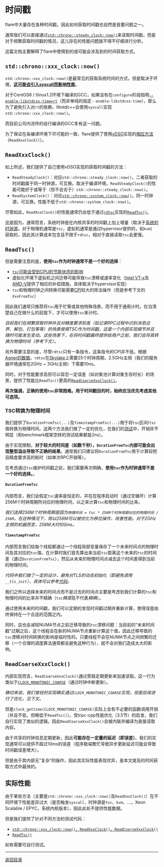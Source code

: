 # 时间戳

flare中大量存在各种时间戳，因此如何获取时间戳也自然是首要问题之一。

通常我们可以直接通过[`std::chrono::steady_clock::now()`](https://en.cppreference.com/w/cpp/chrono/steady_clock/now)来读取时间戳，但是对于频繁获取时间戳的情况，这儿存在的性能问题就不得不仔细进行分析。

这篇文档主要解释了flare中使用到的或可能会涉及到的时间获取方式。

## `std::chrono::xxx_clock::now()`

`std::chrono::xxx_clock::now()`是最常见的获取系统时间的方式，但是取决于环境，**[这可能会引入syscall而影响性能](https://gcc.gnu.org/bugzilla/show_bug.cgi?id=59177)**。

对于CentOS6 / tlinux1.2环境下编译的GCC，如果没有在`configure`阶段指明[`--enable-libstdcxx-time=rt`](https://gcc.gnu.org/onlinedocs/libstdc++/manual/configure.html)（而非单纯的指定`--enable-libstdcxx-time`），那么为了避免引入对`rt`的依赖，libstdc++会使用`syscall`实现`std::chrono::xxx_clock::now()`。

而目前公司内流传的自行编译的GCC多有这一问题。

为了保证在各编译环境下尽可能的一致，flare提供了使用[vDSO](https://en.wikipedia.org/wiki/VDSO)实现的[相应方法](../base/chrono.h)（`ReadXxxClock()`）。

## `ReadXxxClock()`

如上所述，我们提供了自己使用vDSO实现的获取时间戳的方法：

- `ReadSteadyClock()`：对应`std::chrono::steady_clock::now()`，二者获取的时间戳属于同一时钟源，可互换。取决于编译环境，`ReadSteadyClock()`的性能可能好于或等于（但不会劣于）`std::chrono::steady_clock::now()`。
- `ReadSystemClock()`：对应[`std::chrono::system_clock::now()`](https://en.cppreference.com/w/cpp/chrono/system_clock/now)，同一时钟源，可互换。性能不低于`std::chrono::system_clock::now()`。

尽管如此，`ReadXxxClock()`的性能通常仍会低于通过[`rdtsc`](https://www.felixcloutier.com/x86/rdtsc)实现的[`ReadTsc()`](../base/tsc.h)。

这是因为，通常而言，系统时钟是在内核共享的时间戳上加上增量（取决于[系统的时钟源](https://access.redhat.com/solutions/18627)，对于物理机通常是`tsc`，虚拟机通常是通过hypervisor提供的，如`kvm`）获取的，因此其计算成本包含且不限于`rdtsc`，相对于直接读取`tsc`会更慢。

## `ReadTsc()`

但是需要注意的是，**使用`tsc`作为时钟通常不是一个好的选择**：

- [`tsc`可能会受到CPU的节能状态的影响](https://patchwork.kernel.org/patch/4043361/)
- 虚拟化环境下虚拟机之间迁移可能导致`tsc`漂移或速率变化（[Intel VT-x](https://www.intel.com/content/dam/www/public/us/en/documents/white-papers/timestamp-counter-scaling-virtualization-white-paper.pdf)及[AMD-V](https://lore.kernel.org/patchwork/patch/235892/)提供了相应的补偿措施，具体取决于hypervisor实现）
- `tsc`和物理时钟之间转换可能需要[CPI](https://en.wikipedia.org/wiki/Cycles_per_instruction)较大的除法操作（但是参考下文的`XxxFromTsc`）

因此我们通常只推荐将`tsc`用于忙等或其他特殊场景，而不用于通用计时。仅当清楚自己在做什么的前提下，才可以使用`tsc`来计时。

*目前我们在频繁获取时钟并且对精度要求较高（如记录RPC过程中识别消息边界、解包、打包等等）的场景使用TSC作为时间戳，这是一个内部实现细节并且随时可能发生变动。这些场景下，在将时间戳最终提供给用户之前，我们会将其转换为物理时间（参考下文）。*

另外需要注意的是，尽管`rdtsc`只有一条指令，这条指令的CPI并不低。根据[Agner的数据](https://www.agner.org/optimize/instruction_tables.pdf)，`rdtsc`在[Skylake](https://en.wikipedia.org/wiki/Skylake_(microarchitecture))上需要25个时钟周期，2.5GHz主频（我们的服务器环境通常在2GHz ~ 3GHz主频）下需要10ns。

同时，对于性能要求高但可以容忍一定误差（如对象池计算对象生存时长）的场景，提供了性能比`ReadTsc()`更高的[`ReadCoarseXxxClock()`](../base/chrono.h)。

**再次强调，正确的使用`tsc`非常困难。用于时间戳目的时，始终应当优先考虑其他可选项。**

### TSC转换为物理时间

我们提供了`DurationFromTsc(...)`及`TimestampFromTsc(...)`用于将`tsc`区间/`tsc`值转换为物理时间。这两个方法我们做了一定的优化，在我们的[测试](../base/tsc_benchmark.cc)中，开销并不明显（和benchmark框架空转的测试结果都是2ns）。

由于实现限制，**对于较大的时间差（如数千秒），`DurationFromTsc`内部可能会出现整型溢出导致不正确的结果**。通常我们只建议将`DurationFromTsc`用于计算较短且精度要求高的耗时（如单次RPC开销等）。

在考虑通过`tsc`维护时间戳之前，我们需要再次明确，**使用`tsc`作为时钟通常不是一个好的选择。**。

#### `DurationFromTsc`

内部而言，我们会假定`tsc`速率是恒定的，并在在程序启动时（通过空循环）计算256M个时钟周期所对应的物理时间，以之来计算`tsc`和物理时间的比率。

*我们选择256M个时钟周期是因为`物理时间 = tsc * 256M个时钟周期对应的物理时间 / 256M`。在这种情况下，除以256M可以被优化为移位操作，改善性能。对于2GHz主频的机器而言，256M大约100ms。*

#### `TimestampFromTsc`

内部而言我们给每个线程都通过一个线程局部变量保存了一个未来时间点的物理时间及其对应的`tsc`值。在计算时我们首先算出来当前`tsc`距离这个未来的`tsc`的时间差（通过`DurationFromTsc`），然后从未来的物理时间点减去这个时间差得到当前的物理时间。

*代码中我们做了一定的设计，避免对TLS的动态初始化（即避免调用`__tls_init`），具体可以参考[代码](../base/tsc.h)。*

我们之所以选择未来的时间点而不是过去的时间点主要是考虑到我们计算的`tsc`和物理时间的比率并不精确（`tsc`*精度*高不代表*精确*）。

通过使用未来的时间戳，我们可以定期的发现时间戳过期并重新计算，使得误差始终保持在一个合适的范围之内。

同时，这也会减轻NUMA节点之前迁移导致的`tsc`漂移问题：当目前的“未来时间戳”过期之后，这个线程会在新的NUMA节点重新计算这个值，因此迁移导致的`tsc`漂移对时间转换的影响是临时性的。只要线程不会在NUMA节点之间频繁的迁移（一个合理的调度算法通常都会避免这种行为），就不会对我们造成太大的影响。

## `ReadCoarseXxxClock()`

内部实现而言，`ReadCoarseXxxClock()`通过旁路定期更新来加速读取。这一行为类似于[`CLOCK_MONOTONIC_COARSE`](https://linux.die.net/man/2/clock_gettime)（通过时钟中断更新）。

*确切来说，我们曾经的实现确实通过`CLOCK_MONOTONIC_COARSE`实现，但是后续进行了优化，见下文。*

但是`clock_gettime(CLOCK_MONOTONIC_COARSE)`实际上会有不必要的函数调用开销（并且不低，但略低于`ReadTsc()`）。受trpc-cpp性能优化（3.5节）的启发，我们自行实现了类似的逻辑。因此`ReadCoarseXxxClock()`会被内联并编译为直接读取内存。

由于共享的时钟信息定期更新，因此**可能存在一定量的延迟（即误差）**。我们的实现通常可以提供不超过10ms的误差（程序极端繁忙导致异步更新延迟可能会导致时间戳误差增大）。

但是由于其内部无“复杂”的操作，因此其实际性能表现优异，是本文提及的时间获取方式中最快的。

## 实际性能

由于某些方法（主要是`std::chrono::xxx_clock::now()`及`ReadXxxClock()`）在不同环境下性能差异过大（是否触发`syscall`、时钟源是`tsc`、`kvm`、...，Xeon Scalable / EPYC，系统内核版本），因此此处不提供性能数据。

但是我们提供了针对不同方法的测试代码：

- [`std::chrono::xxx_clock::now()`、`ReadXxxClock()`、`ReadCoarseXxxClock()`](../base/chrono_benchmark.cc)
- [`ReadTsc()`](../base/tsc_benchmark.cc)

如有需要可自行测试。

---
[返回目录](README.md)
